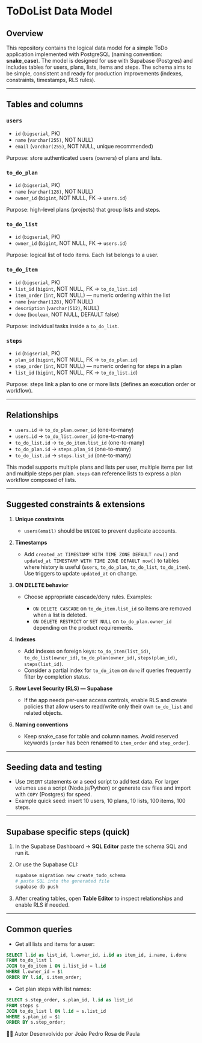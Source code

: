# ToDoList Data Model

## Overview

This repository contains the logical data model for a simple ToDo application implemented with PostgreSQL (naming convention: **snake_case**). The model is designed for use with Supabase (Postgres) and includes tables for users, plans, lists, items and steps. The schema aims to be simple, consistent and ready for production improvements (indexes, constraints, timestamps, RLS rules).

---

## Tables and columns

### `users`

- `id` (`bigserial`, PK)
- `name` (`varchar(255)`, NOT NULL)
- `email` (`varchar(255)`, NOT NULL, unique recommended)

Purpose: store authenticated users (owners) of plans and lists.

### `to_do_plan`

- `id` (`bigserial`, PK)
- `name` (`varchar(128)`, NOT NULL)
- `owner_id` (`bigint`, NOT NULL, FK -> `users.id`)

Purpose: high-level plans (projects) that group lists and steps.

### `to_do_list`

- `id` (`bigserial`, PK)
- `owner_id` (`bigint`, NOT NULL, FK -> `users.id`)

Purpose: logical list of todo items. Each list belongs to a user.

### `to_do_item`

- `id` (`bigserial`, PK)
- `list_id` (`bigint`, NOT NULL, FK -> `to_do_list.id`)
- `item_order` (`int`, NOT NULL) — numeric ordering within the list
- `name` (`varchar(128)`, NOT NULL)
- `description` (`varchar(512)`, NULL)
- `done` (`boolean`, NOT NULL, DEFAULT false)

Purpose: individual tasks inside a `to_do_list`.

### `steps`

- `id` (`bigserial`, PK)
- `plan_id` (`bigint`, NOT NULL, FK -> `to_do_plan.id`)
- `step_order` (`int`, NOT NULL) — numeric ordering for steps in a plan
- `list_id` (`bigint`, NOT NULL, FK -> `to_do_list.id`)

Purpose: steps link a plan to one or more lists (defines an execution order or workflow).

---

## Relationships

- `users.id` → `to_do_plan.owner_id` (one-to-many)
- `users.id` → `to_do_list.owner_id` (one-to-many)
- `to_do_list.id` → `to_do_item.list_id` (one-to-many)
- `to_do_plan.id` → `steps.plan_id` (one-to-many)
- `to_do_list.id` → `steps.list_id` (one-to-many)

This model supports multiple plans and lists per user, multiple items per list and multiple steps per plan. `steps` can reference lists to express a plan workflow composed of lists.

---

## Suggested constraints & extensions

1. **Unique constraints**

   - `users(email)` should be `UNIQUE` to prevent duplicate accounts.

2. **Timestamps**

   - Add `created_at TIMESTAMP WITH TIME ZONE DEFAULT now()` and `updated_at TIMESTAMP WITH TIME ZONE DEFAULT now()` to tables where history is useful (`users`, `to_do_plan`, `to_do_list`, `to_do_item`). Use triggers to update `updated_at` on change.

3. **ON DELETE behavior**

   - Choose appropriate cascade/deny rules. Examples:

     - `ON DELETE CASCADE` on `to_do_item.list_id` so items are removed when a list is deleted.
     - `ON DELETE RESTRICT` or `SET NULL` on `to_do_plan.owner_id` depending on the product requirements.

4. **Indexes**

   - Add indexes on foreign keys: `to_do_item(list_id)`, `to_do_list(owner_id)`, `to_do_plan(owner_id)`, `steps(plan_id)`, `steps(list_id)`.
   - Consider a partial index for `to_do_item` on `done` if queries frequently filter by completion status.

5. **Row Level Security (RLS) — Supabase**

   - If the app needs per-user access controls, enable RLS and create policies that allow users to read/write only their own `to_do_list` and related objects.

6. **Naming conventions**

   - Keep snake_case for table and column names. Avoid reserved keywords (`order` has been renamed to `item_order` and `step_order`).

---

## Seeding data and testing

- Use `INSERT` statements or a seed script to add test data. For larger volumes use a script (Node.js/Python) or generate csv files and import with `COPY` (Postgres) for speed.
- Example quick seed: insert 10 users, 10 plans, 10 lists, 100 items, 100 steps.

---

## Supabase specific steps (quick)

1. In the Supabase Dashboard -> **SQL Editor** paste the schema SQL and run it.
2. Or use the Supabase CLI:

   ```bash
   supabase migration new create_todo_schema
   # paste SQL into the generated file
   supabase db push
   ```

3. After creating tables, open **Table Editor** to inspect relationships and enable RLS if needed.

---

## Common queries

- Get all lists and items for a user:

```sql
SELECT l.id as list_id, l.owner_id, i.id as item_id, i.name, i.done
FROM to_do_list l
JOIN to_do_item i ON i.list_id = l.id
WHERE l.owner_id = $1
ORDER BY l.id, i.item_order;
```

- Get plan steps with list names:

```sql
SELECT s.step_order, s.plan_id, l.id as list_id
FROM steps s
JOIN to_do_list l ON l.id = s.list_id
WHERE s.plan_id = $1
ORDER BY s.step_order;
```

👨‍💻 Autor
Desenvolvido por João Pedro Rosa de Paula
